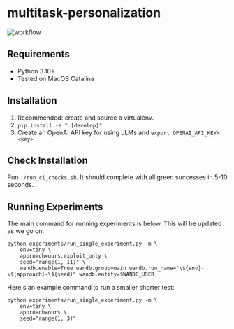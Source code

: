 # multitask-personalization

![workflow](https://github.com/tomsilver/multitask-personalization/actions/workflows/ci.yml/badge.svg)

## Requirements

- Python 3.10+
- Tested on MacOS Catalina

## Installation

1. Recommended: create and source a virtualenv.
2. `pip install -e ".[develop]"`
3. Create an OpenAI API key for using LLMs and `export OPENAI_API_KEY=<key>`

## Check Installation

Run `./run_ci_checks.sh`. It should complete with all green successes in 5-10 seconds.

## Running Experiments

The main command for running experiments is below. This will be updated as we go on.

```
python experiments/run_single_experiment.py -m \
    env=tiny \
    approach=ours,exploit_only \
    seed="range(1, 11)" \
    wandb.enable=True wandb.group=main wandb.run_name="\${env}-\${approach}-\${seed}" wandb.entity=$WANDB_USER
```

Here's an example command to run a smaller shorter test:

```
python experiments/run_single_experiment.py -m \
    env=tiny \
    approach=ours \
    seed="range(1, 3)"
```
